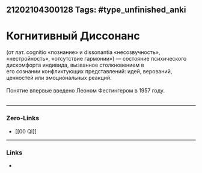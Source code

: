 21202104300128
Tags: #type_unfinished_anki
---
# Когнитивный Диссонанс

(от лат. cognitiо «познание» и dissonantia «несозвучность», «нестройность», «отсутствие гармонии») — состояние психического дискомфорта индивида, вызванное столкновением в его сознании конфликтующих представлений: идей, верований, ценностей или эмоциональных реакций.<br><br>Понятие впервые введено Леоном Фестингером в 1957 году.<br><br>

---
### Zero-Links
- [[00 QI]]
---
### Links
-